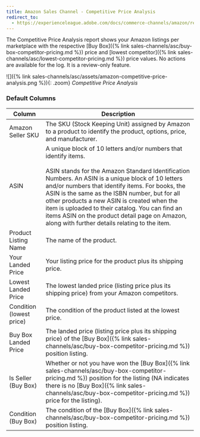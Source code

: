 ```yaml
---
title: Amazon Sales Channel - Competitive Price Analysis
redirect_to:
  - https://experienceleague.adobe.com/docs/commerce-channels/amazon/reports-logs/store-reports/competitive-price-analysis.html
---
```


The Competitive Price Analysis report shows your Amazon listings per marketplace with the respective [Buy Box]({% link sales-channels/asc/buy-box-competitor-pricing.md %}) price and [lowest competitor]({% link sales-channels/asc/lowest-competitor-pricing.md %}) price values. No actions are available for the log. It is a review-only feature.

![]({% link sales-channels/asc/assets/amazon-competitive-price-analysis.png %}){: .zoom}
_Competitive Price Analysis_

### Default Columns

|Column|Description|
|--- |--- |
|Amazon Seller SKU|The SKU (Stock Keeping Unit) assigned by Amazon to a product to identify the product, options, price, and manufacturer. |
|ASIN|A unique block of 10 letters and/or numbers that identify items.<br/><br/>ASIN stands for the Amazon Standard Identification Numbers. An ASIN is a unique block of 10 letters and/or numbers that identify items. For books, the ASIN is the same as the ISBN number, but for all other products a new ASIN is created when the item is uploaded to their catalog. You can find an items ASIN on the product detail page on Amazon, along with further details relating to the item. |
|Product Listing Name|The name of the product. |
|Your Landed Price|Your listing price for the product plus its shipping price. |
|Lowest Landed Price|The lowest landed price (listing price plus its shipping price) from your Amazon competitors. |
|Condition (lowest price)|The condition of the product listed at the lowest price. |
|Buy Box Landed Price|The landed price (listing price plus its shipping price) of the [Buy Box]({% link sales-channels/asc/buy-box-competitor-pricing.md %}) position listing. |
|Is Seller (Buy Box)|Whether or not you have won the [Buy Box]({% link sales-channels/asc/buy-box-competitor-pricing.md %}) position for the listing (NA indicates there is no [Buy Box]({% link sales-channels/asc/buy-box-competitor-pricing.md %}) price for the listing). |
|Condition (Buy Box)|The condition of the [Buy Box]({% link sales-channels/asc/buy-box-competitor-pricing.md %}) position listing. |

